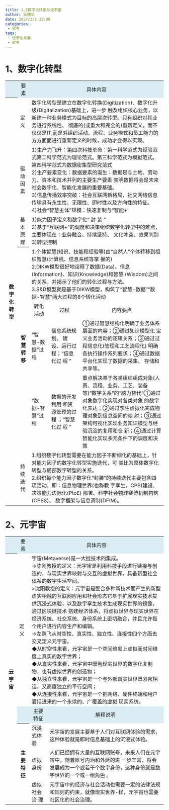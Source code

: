 ```yaml
---
title: 1.5数字化转型与元宇宙
author: 吴建华
date: 2024/3/3 22:09
categories:
 - 软考
tags:
 - 信息化发展
 - 软考
---
```


# 1、数字化转型

<table>
  <tr style="background-color:#DBEDF4;text-align:center">
    <td></td>
    <td>要素</td>
    <td colspan='3'>具体内容</td>
  </tr>
  <tr>
    <th rowspan='8'>数 字 化 转 型</th>
    <td>定义</td>
    <td colspan='3'>数字化转型是建立在数字化转换(Digitization)、数字化升级(Digitalization)基础上，进一步  触及组织核心业务，以新建一种业务模式为目标的高层次转型。只有组织对其业务进行系统性、 彻底的(或重大和完全的)重新定义，而不仅仅是IT,而是对组织活动、流程、业务模式和员工能力的方方面面进行重新定义的时候，成功才会得以实现。</td>
  </tr>
  <tr>
  <td>驱动 因素</td>
  <td colspan='3'>1)生产力飞升：第四次科技革命：第一科学范式为经验范式第二科学范式为理论范式。第三科学范式为模拟范式。第四科学范式为数据密集型研究范式<br>
    2)生产要素变化：数据要素的诞生：数据是与土地、劳动力、资本和技术并列的主要生产要素 表明数据将会是未来社会数字化、智能化发展的重要基础。<br>
3)信息传播效率突破：社会互联网新格局，社交网络信息传输具有永生性、无限性、即时性以及方向性的特征。<br>
4)社会“智慧主体”规模：快速复制与“智能+'<br>
    </td></tr>
  <tr>
  <td>基本 原理</td>
  <td colspan='3'>1)能力因子定义和数字化“ 封 装 ”<br>
2)基于“互联网+”的调度和决策组织数字化转型中的难点，主要体现在：业务融合、持续坚持、 文化冲突、效果判别<br>
3)转型控制<br></td></tr>
  <tr>
  <th rowspan='4'>智慧 转移</th>
    <td colspan='3'>1.个体智慧(知识、技能和经验等)由“自然人”个体转移到组织智慧(计算机、信息系统等掌 握的)<br>
2.DIKW模型很好地诠释了数据(Data)、信息(Information)、知识(Knowledge)和智慧 (Wisdom)之间的关系，并揭示了他们的转化过程与方法。<br>
3.S&D模型就是基于DIKW模型，构筑了“智慧-数据”“数据-智慧”两大过程的8个转化活动</td>
  </tr>
  <tr style="text-align:center">
    <td>转化活动</td>
    <td>过程</td>
    <td style="text-align:center">内容要点</td>
  </tr>
  <tr>
    <td>“智慧-数 据”过程</td>
  	<td>信息系统规划、 建设、运行过程；“信息化过 程 ”</td>
    <td>①通过智慧结构化明确了业务体系层面的内容；②通过知识模型化  定义业务活动的逻辑关系；③通过过程信息化(管理和工艺流程化) 明确各执行操作系列要求；④通过数据平台化实现了数据的采集、 存储和共享等。</td>
  </tr>
  <tr>
    <td>“数据-智 慧”过程</td>
  	<td>数据的开发利用 和资源管理的过 程 ；“智慧化过 程 ”</td>
    <td>重点解决基于各类组织组成对象(人员、流程、业务、工艺、装备 等)“数字关系”的“脑力替代”①通过对象数字化实现对各类对象 的数字化表达；②通过孪生虚拟化完成物理对象到信息空间的映 射；③通过架构可视化实现业务知识模型与经验沉淀的复用和仓 新；④通过计算智能化实现多元条件下的调度和决策</td>
  </tr>
  <tr>
    <td>持续 迭代</td>
    <td colspan='3'>1.组织数字化转型需要在能力因子不断细化的基础上，针对能力因子的数字化转型实施迭代，可 类比为整体数字化转型与局部数字转型的关系。<br>
2.组织每个能力因子数字化“封装”的持续迭代主要包含四项活动，即：信息物理世界(也称教 字孪生，CPS)建设、决策能力边际化(PtoE) 部署、科学社会物理赛博机制构筑(CPSS)、 数字框架与信息调制(DFIM)。</td>
  </tr>
 </table>



# 2、元宇宙

<table>
  <tr style="background-color:#DBEDF4;text-align:center">
    <td></td>
    <td>要素</td>
    <td colspan='2'>具体内容</td>
  </tr>
  <tr>
    <th rowspan='6'>云宇宙</th>
    <td>定义</td>
    <td colspan='2'>宇宙(Metaverse)是一大批技术的集成。<br>
      →陈刚教授的定义：元宇宙是利用科技手段进行链接与创造的，与现实世界映射与交互的虚拟世界，具备新型社会体系的数字生活空间。<br>
>沈阳教授的定义：元宇宙是整合多种新技术而产生的新型虚实相融的互联网应用和社会形态它基于扩展现实技术提供沉浸式体验，以及数字孪生技术生成现实世界的镜像，通过区块链技术 搭建经济体系，将虚拟世界与现实世界在经济系统、社交系统、身份系统上密切融合，并且允许每个用户进行内容生产和编辑。<br>
      →左鹏飞从时空性、真实性、独立性、连接性四个方面去交叉定义元宇宙。<br>
◆从时空性来看，元宇宙是一个空间维度上虚拟而时间维度上真实的数字世界；<br>
◆从真实性来看，元宇宙中既有现实世界的数字化复制物，也有虚拟世界的创造物；<br>
◆从独立性来看，元宇宙是一个与外部真实世界既紧密相连，又高度独立的平行空间；<br>
◆从连接性来看，元宇宙是一个把网络、硬件终端和用户囊括进来的一个永续的、广覆盖的虚拟 现实系统。<br>
    </td>
  </tr>
  <tr style="background-color:#DBEDF4;text-align:center">
    <td></td>
    <td>主要特征</td>
    <td>解释说明</td>
  </tr>
  <tr>
    <th rowspan='4'>主要特征</th>
    <td>沉浸式体验</td>
    <td>元宇宙的发展主要基于人们对互联网体验的需求，这种体验就是即时信息基础上的沉浸式体验。</td>
  </tr>
  <tr>
    <td>虚拟身份</td>
    <td>人们已经拥有大量的互联网账号，未来人们在元宇宙中，随着账号内涵和外延的进 一步丰富，将会发展成为一个或若干个数字身份，这种身份就是数字世界的一个或一组角色 。</td>
  </tr>
  <tr>
    <td>虚拟社会治 理</td>
    <td>元宇宙中的经济与社会活动也需要一定的法律法规和规则的约束，就像现实世界-样，元宇宙也需要社区化的社会治理。</td>
  </tr>
</table>



